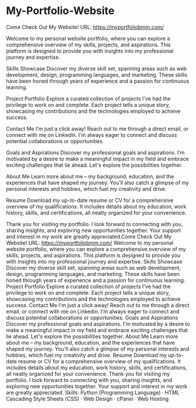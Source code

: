 # My-Portfolio-Website
Come Check Out My Website! URL: https://myportfoliobmm.com/

Welcome to my personal website portfolio, where you can explore a comprehensive overview of my skills, projects, and aspirations. This platform is designed to provide you with insights into my professional journey and expertise.

Skills Showcase
Discover my diverse skill set, spanning areas such as web development, design, programming languages, and marketing. These skills have been honed through years of experience and a passion for continuous learning.

Project Portfolio
Explore a curated collection of projects I've had the privilege to work on and complete. Each project tells a unique story, showcasing my contributions and the technologies employed to achieve success.

Contact Me
I'm just a click away! Reach out to me through a direct email, or connect with me on Linkedin. I'm always eager to connect and discuss potential collaborations or opportunities.

Goals and Aspirations
Discover my professional goals and aspirations. I'm motivated by a desire to make a meaningful impact in my field and embrace exciting challenges that lie ahead. Let's explore the possibilities together.

About Me
Learn more about me – my background, education, and the experiences that have shaped my journey. You'll also catch a glimpse of my personal interests and hobbies, which fuel my creativity and drive.

Resume
Download my up-to-date resume or CV for a comprehensive overview of my qualifications. It includes details about my education, work history, skills, and certifications, all neatly organized for your convenience.

Thank you for visiting my portfolio. I look forward to connecting with you, sharing insights, and exploring new opportunities together. Your support and interest in my work are greatly appreciated.Come Check Out My Website! URL: https://myportfoliobmm.com/ Welcome to my personal website portfolio, where you can explore a comprehensive overview of my skills, projects, and aspirations. This platform is designed to provide you with insights into my professional journey and expertise. Skills Showcase Discover my diverse skill set, spanning areas such as web development, design, programming languages, and marketing. These skills have been honed through years of experience and a passion for continuous learning. Project Portfolio Explore a curated collection of projects I've had the privilege to work on and complete. Each project tells a unique story, showcasing my contributions and the technologies employed to achieve success. Contact Me I'm just a click away! Reach out to me through a direct email, or connect with me on Linkedin. I'm always eager to connect and discuss potential collaborations or opportunities. Goals and Aspirations Discover my professional goals and aspirations. I'm motivated by a desire to make a meaningful impact in my field and embrace exciting challenges that lie ahead. Let's explore the possibilities together. About Me Learn more about me – my background, education, and the experiences that have shaped my journey. You'll also catch a glimpse of my personal interests and hobbies, which fuel my creativity and drive. Resume Download my up-to-date resume or CV for a comprehensive overview of my qualifications. It includes details about my education, work history, skills, and certifications, all neatly organized for your convenience. Thank you for visiting my portfolio. I look forward to connecting with you, sharing insights, and exploring new opportunities together. Your support and interest in my work are greatly appreciated.
Skills: Python (Programming Language) · HTML · Cascading Style Sheets (CSS) · Web Design · cPanel · Web Hosting
